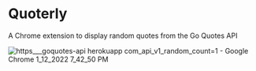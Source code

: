 # Quoterly
A Chrome extension to display random quotes from the Go Quotes API

![https___goquotes-api herokuapp com_api_v1_random_count=1 - Google Chrome 1_12_2022 7_42_50 PM](https://user-images.githubusercontent.com/53579386/149156558-b172616b-a91d-49a0-a7d4-b2ecc06c605f.png)
